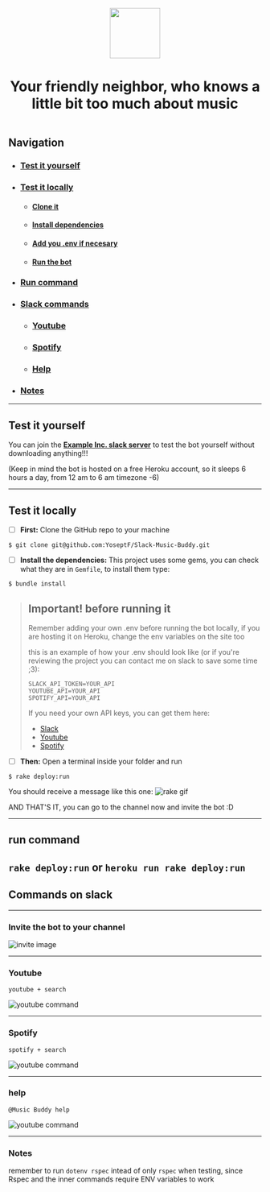 <dl>
  <div class="headerWrapper" style="display:flex;flex-direction:column;align-items:center;margin:25px 0; text-align:center">
<img src="./images/manback.png" style="margin: 0 auto" height="100px" margin="auto">
<h1>Your friendly neighbor, who knows a little bit too much about music</h1>
</div>
  </dl>

## Navigation
- ### [Test it yourself](#yourself)
- ### [Test it locally](#locally)
  - #### [Clone it](#clone)
  - #### [Install dependencies](#install)
  - #### [Add you .env if necesary](#env)
  - #### [Run the bot](#run)
- ### [Run command](#runc)
- ### [Slack commands](#slackc)
  - ### [Youtube](#yt)
  - ### [Spotify](#sp)
  - ### [Help](#hp)
- ### [Notes](#nt)

---

## <a id="yourself"></a>Test it yourself
You can join the [**Example Inc. slack server**](https://join.slack.com/t/example-inc-hq/shared_invite/enQtODkyODYzMTE5OTU4LTdkYTgxZmVjNzY2MWJhMWY5NjRlZDJmMjdkOWNmMjI0N2M1ZDc5NGIyNjY0YzEwYmIyMGU2NmYzNDU4ODk4NzY) to test the bot yourself without downloading anything!!!

(Keep in mind the bot is hosted on a free Heroku account, so it sleeps 6 hours a day, from 12 am to 6 am timezone -6)

---
## <a id="locally"></a>Test it locally

- [ ] <a id="clone"></a>**First:** Clone the GitHub repo to your machine

```
$ git clone git@github.com:YoseptF/Slack-Music-Buddy.git
```

- [ ] <a id="install"></a>**Install the dependencies:** This project uses some gems, you can check what they are in `Gemfile`, to install them type:
```
$ bundle install
```

> ## <a id="env"></a>****Important! before running it****
> 
> Remember adding your own .env before running the bot locally, if you are hosting it on Heroku, change the env variables on the site too
> 
> this is an example of how your .env should look like (or if you're reviewing the project you can contact me on slack to save some time ;3):
> ```
> SLACK_API_TOKEN=YOUR_API
> YOUTUBE_API=YOUR_API
> SPOTIFY_API=YOUR_API
> ```
> If you need your own API keys, you can get them here:
> - [Slack](https://api.slack.com/apps)
> - [Youtube](https://console.developers.google.com/)
> - [Spotify](https://developer.spotify.com/dashboard/applications)
> 

- [ ] <a id="run"></a>**Then:** Open a terminal inside your folder and run
```
$ rake deploy:run
```
You should receive a message like this one:
![rake gif](./images/rake.gif)

AND THAT'S IT, you can go to the channel now and invite the bot :D

---
## <a id="runc"></a>run command
  `rake deploy:run` or
  `heroku run rake deploy:run`
---
## <a id="slackc"></a>Commands on slack
---
### Invite the bot to your channel

![invite image](./images/invite.gif)

---
### <a id="yt"></a>Youtube
  `youtube + search`

![youtube command](./images/youtube.gif)

---
### <a id="sp"></a>Spotify
  `spotify + search`

![youtube command](./images/spotify.gif)

---
### <a id="hp"></a>help
  `@Music Buddy help`

![youtube command](./images/help.gif)

---
### <a id="nt"></a>Notes
remember to run `dotenv rspec` intead of only `rspec` when testing, since Rspec and the inner commands require ENV variables to work
